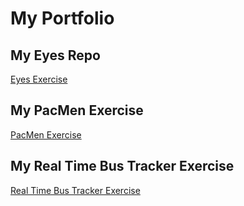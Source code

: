 # My Portfolio
## My Eyes Repo
<a href="https://github.com/codycoyle88/eyes"> Eyes Exercise </a>
## My PacMen Exercise
<a href="https://github.com/codycoyle88/pacmen/"> PacMen Exercise </a>
## My Real Time Bus Tracker Exercise
<a href="https://github.com/codycoyle88/realtimebustracker/"> Real Time Bus Tracker Exercise </a>
